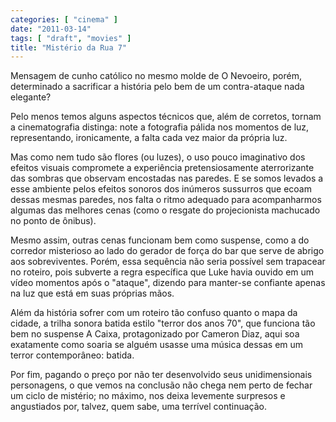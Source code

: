 ```yaml
---
categories: [ "cinema" ]
date: "2011-03-14"
tags: [ "draft", "movies" ]
title: "Mistério da Rua 7"
---
```

Mensagem de cunho católico no mesmo molde de O Nevoeiro, porém,
determinado a sacrificar a história pelo bem de um contra-ataque nada
elegante?

Pelo menos temos alguns aspectos técnicos que, além de corretos, tornam
a cinematografia distinga: note a fotografia pálida nos momentos de luz,
representando, ironicamente, a falta cada vez maior da própria luz.

Mas como nem tudo são flores (ou luzes), o uso pouco imaginativo dos
efeitos visuais compromete a experiência pretensiosamente aterrorizante
das sombras que observam encostadas nas paredes. E se somos levados a
esse ambiente pelos efeitos sonoros dos inúmeros sussurros que ecoam
dessas mesmas paredes, nos falta o ritmo adequado para acompanharmos
algumas das melhores cenas (como o resgate do projecionista machucado
no ponto de ônibus).

Mesmo assim, outras cenas funcionam bem como suspense, como a do corredor
misterioso ao lado do gerador de força do bar que serve de abrigo aos
sobreviventes. Porém, essa sequência não seria possível sem trapacear
no roteiro, pois subverte a regra específica que Luke havia ouvido em
um vídeo momentos após o "ataque", dizendo para manter-se confiante
apenas na luz que está em suas próprias mãos.

Além da história sofrer com um roteiro tão confuso quanto o mapa da
cidade, a trilha sonora batida estilo "terror dos anos 70", que funciona
tão bem no suspense A Caixa, protagonizado por Cameron Diaz, aqui soa
exatamente como soaria se alguém usasse uma música dessas em um terror
contemporâneo: batida.

Por fim, pagando o preço por não ter desenvolvido seus unidimensionais
personagens, o que vemos na conclusão não chega nem perto de fechar
um ciclo de mistério; no máximo, nos deixa levemente surpresos e
angustiados por, talvez, quem sabe, uma terrível continuação.
